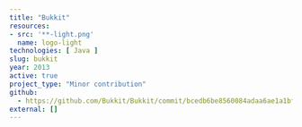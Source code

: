 ```yaml
---
title: "Bukkit"
resources:
- src: '**-light.png'
  name: logo-light
technologies: [ Java ]
slug: bukkit
year: 2013
active: true
project_type: "Minor contribution"
github:
  - https://github.com/Bukkit/Bukkit/commit/bcedb6be8560084adaa6ae1a1bf13a134d1ef9bd
external: []
---
```

